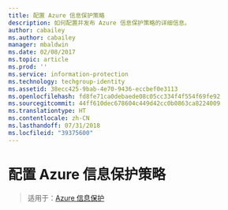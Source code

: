 ```yaml
---
title: 配置 Azure 信息保护策略
description: 如何配置并发布 Azure 信息保护策略的详细信息。
author: cabailey
ms.author: cabailey
manager: mbaldwin
ms.date: 02/08/2017
ms.topic: article
ms.prod: ''
ms.service: information-protection
ms.technology: techgroup-identity
ms.assetid: 38ecc425-9bab-4e70-9436-eccbef0e3113
ms.openlocfilehash: fd8fe71ca0debaede08c05cc334f4f554f69fe92
ms.sourcegitcommit: 44ff610dec678604c449d42cc0b0863ca8224009
ms.translationtype: HT
ms.contentlocale: zh-CN
ms.lasthandoff: 07/31/2018
ms.locfileid: "39375600"
---
```

# <a name="configuring-the-azure-information-protection-policy"></a>配置 Azure 信息保护策略 

>适用于：[Azure 信息保护](https://azure.microsoft.com/pricing/details/information-protection)

